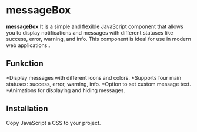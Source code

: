 # messageBox

**messageBox** It is a simple and flexible JavaScript component that allows you to display notifications and messages with different statuses like success, error, warning, and info. This component is ideal for use in modern web applications..

## Funkction
*Display messages with different icons and colors.
*Supports four main statuses: success, error, warning, info.
*Option to set custom message text.
*Animations for displaying and hiding messages.

## Installation

Copy JavaScript a CSS to your project.
